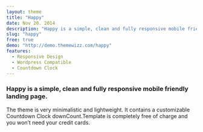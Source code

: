 ```yaml
---
layout: theme
title: "Happy"
date: Nov 20. 2014
description: "Happy is a simple, clean and fully responsive mobile friendly landing page."
slug: "happy"
free: true
demo: "http://demo.themewizz.com/happy"
features:
  - Responsive Design
  - Wordpress Compatible
  - Countdown Clock
---
```


<h3 class="lead">Happy is a simple, clean and fully responsive mobile friendly landing page.</h3>

The theme is very minimalistic and lightweight. It contains a customizable Countdown Clock downCount.Template is completely free of charge and you won’t need your credit cards.
